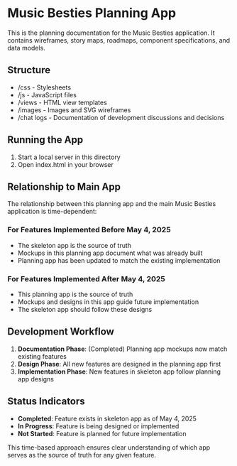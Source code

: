 # Music Besties Planning App

This is the planning documentation for the Music Besties application. It contains wireframes, story maps, roadmaps, component specifications, and data models.

## Structure
- /css - Stylesheets
- /js - JavaScript files
- /views - HTML view templates
- /images - Images and SVG wireframes
- /chat logs - Documentation of development discussions and decisions

## Running the App
1. Start a local server in this directory
2. Open index.html in your browser

## Relationship to Main App

The relationship between this planning app and the main Music Besties application is time-dependent:

### For Features Implemented Before May 4, 2025
- The skeleton app is the source of truth
- Mockups in this planning app document what was already built
- Planning app has been updated to match the existing implementation

### For Features Implemented After May 4, 2025
- This planning app is the source of truth
- Mockups and designs in this app guide future implementation
- The skeleton app should follow these designs

## Development Workflow
1. **Documentation Phase**: (Completed) Planning app mockups now match existing features
2. **Design Phase**: All new features are designed in the planning app first
3. **Implementation Phase**: New features in skeleton app follow planning app designs

## Status Indicators
- **Completed**: Feature exists in skeleton app as of May 4, 2025
- **In Progress**: Feature is being designed or implemented
- **Not Started**: Feature is planned for future implementation

This time-based approach ensures clear understanding of which app serves as the source of truth for any given feature.
